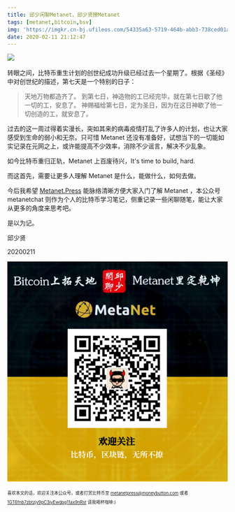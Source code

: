 ```yaml
---
title: 邱少闲聊Metanet，邱少贤撩Metanet
tags: [metanet,bitcoin,bsv]
img: 'https://imgkr.cn-bj.ufileos.com/54335a63-5719-464b-abb3-738ced01afb8.jpeg'
date: 2020-02-11 21:12:47
---
```

![](https://imgkr.cn-bj.ufileos.com/54335a63-5719-464b-abb3-738ced01afb8.jpeg)

转眼之间，比特币重生计划的创世纪成功升级已经过去一个星期了。根据《圣经》中对创世纪的描述，第七天是一个特别的日子：

> 天地万物都造齐了。
> 到第七日，神造物的工已经完毕，就在第七日歇了他一切的工，安息了。
> 神赐福给第七日，定为圣日，因为在这日神歇了他一切创造的工，就安息了。

过去的这一周过得着实漫长，突如其来的病毒疫情打乱了许多人的计划，也让大家感受到生命的弱小和无奈。只可惜 Metanet 还没有准备好，试想当下的一切能如实记录在元网之上，或许能提高不少效率，消除不少谣言，解决不少乱象。

如今比特币重归正轨，Metanet 上百废待兴，It's time to build, hard.

而这首先，需要让更多人理解 Metanet 是什么，能做什么，如何去做。

今后我希望 [Metanet.Press](https://metanet.press/) 能脉络清晰方便大家入门了解 Metanet ，本公众号 metanetchat 则作为个人的比特币学习笔记，侧重记录一些闲聊随笔，能让大家从更多的角度来思考吧。

是以为记。

邱少贤

20200211

![](/images/metanet.press.png)

<sub><sup>喜欢本文的话，欢迎关注本公众号，或者打赏比特币至 [metanetpress@moneybutton.com](bitcoin:metanetpress@moneybutton.com) 或者 [1GT6fnb7zbtzjy9pC3iyEwdpg11ax9nRst](bitcoin:1GT6fnb7zbtzjy9pC3iyEwdpg11ax9nRst) 请我喝杯咖啡:)</sup></sub>

